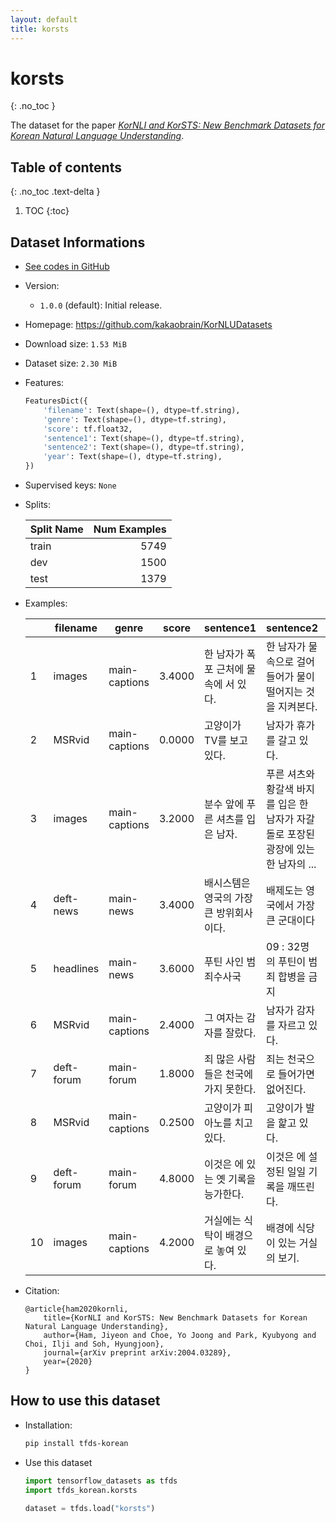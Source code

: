 ```yaml
---
layout: default
title: korsts
---
```


# korsts
{: .no_toc }

The dataset for the paper [_KorNLI and KorSTS: New Benchmark Datasets for Korean Natural Language Understanding_](https://arxiv.org/abs/2004.03289).

## Table of contents
{: .no_toc .text-delta }

1. TOC
{:toc}

## Dataset Informations

* [See codes in GitHub](https://github.com/jeongukjae/tfds-korean/blob/main/tfds_korean/korsts/korsts.py)
* Version:
  * `1.0.0` (default): Initial release.
* Homepage: <https://github.com/kakaobrain/KorNLUDatasets>
* Download size: `1.53 MiB`
* Dataset size: `2.30 MiB`
* Features:

  ```python
  FeaturesDict({
      'filename': Text(shape=(), dtype=tf.string),
      'genre': Text(shape=(), dtype=tf.string),
      'score': tf.float32,
      'sentence1': Text(shape=(), dtype=tf.string),
      'sentence2': Text(shape=(), dtype=tf.string),
      'year': Text(shape=(), dtype=tf.string),
  })
  ```

* Supervised keys: `None`
* Splits:

  | Split Name | Num Examples        |
  |------------|--------------------:|
  |train  |5749|
  |dev  |1500|
  |test  |1379|

* Examples:

  | |filename|genre|score|sentence1|sentence2|year|
  |---|---|---|---|---|---|---|
  |1|images|main-captions|3.4000|한 남자가 폭포 근처에 물속에 서 있다.|한 남자가 물속으로 걸어 들어가 물이 떨어지는 것을 지켜본다.|2015|
  |2|MSRvid|main-captions|0.0000|고양이가 TV를 보고 있다.|남자가 휴가를 갈고 있다.|2012test|
  |3|images|main-captions|3.2000|분수 앞에 푸른 셔츠를 입은 남자.|푸른 셔츠와 황갈색 바지를 입은 한 남자가 자갈 돌로 포장된 광장에 있는 한 남자의 ...|2014|
  |4|deft-news|main-news|3.4000|배시스템은 영국의 가장 큰 방위회사이다.|배제도는 영국에서 가장 큰 군대이다|2014|
  |5|headlines|main-news|3.6000|푸틴 사인 범죄수사국|09 : 32명의 푸틴이 범죄 합병을 금지|2015|
  |6|MSRvid|main-captions|2.4000|그 여자는 감자를 잘랐다.|남자가 감자를 자르고 있다.|2012test|
  |7|deft-forum|main-forum|1.8000|죄 많은 사람들은 천국에 가지 못한다.|죄는 천국으로 들어가면 없어진다.|2014|
  |8|MSRvid|main-captions|0.2500|고양이가 피아노를 치고 있다.|고양이가 발을 핥고 있다.|2012train|
  |9|deft-forum|main-forum|4.8000|이것은 에 있는 옛 기록을 능가한다.|이것은 에 설정된 일일 기록을 깨뜨린다.|2014|
  |10|images|main-captions|4.2000|거실에는 식탁이 배경으로 놓여 있다.|배경에 식당이 있는 거실의 보기.|2014|

* Citation:

  ```text
  @article{ham2020kornli,
      title={KorNLI and KorSTS: New Benchmark Datasets for Korean Natural Language Understanding},
      author={Ham, Jiyeon and Choe, Yo Joong and Park, Kyubyong and Choi, Ilji and Soh, Hyungjoon},
      journal={arXiv preprint arXiv:2004.03289},
      year={2020}
  }
  ```

## How to use this dataset

* Installation:

  ```sh
  pip install tfds-korean
  ```

* Use this dataset

  ```python
  import tensorflow_datasets as tfds
  import tfds_korean.korsts

  dataset = tfds.load("korsts")
  ```
